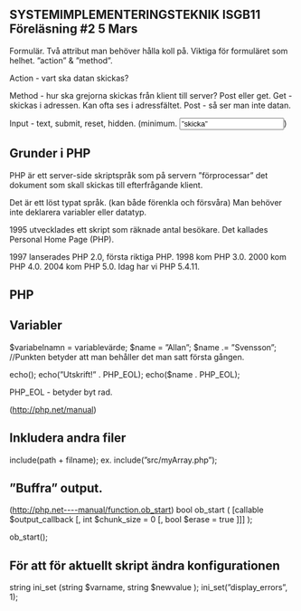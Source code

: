 SYSTEMIMPLEMENTERINGSTEKNIK ISGB11 
Föreläsning #2 5 Mars
-----------

Formulär. 
Två attribut man behöver hålla koll på. Viktiga för formuläret som helhet. ”action” & ”method”. 

Action - vart ska datan skickas?

Method - hur ska grejorna skickas från klient till server? Post eller get. 
Get - skickas i adressen. Kan ofta ses i adressfältet. Post - så ser man inte datan.

Input - text, submit, reset, hidden. (minimum. <input type=”submit” name=”btn” value=”skicka”>)

Grunder i PHP
------------
PHP är ett server-side skriptspråk som på servern ”förprocessar” det dokument som skall skickas till efterfrågande klient. 

Det är ett löst typat språk. (kan både förenkla och försvåra) Man behöver inte deklarera variabler eller datatyp.

1995 utvecklades ett skript som räknade antal besökare. Det kallades Personal Home Page (PHP).

1997 lanserades PHP 2.0, första riktiga PHP. 1998 kom PHP 3.0. 2000 kom PHP 4.0. 2004 kom PHP 5.0. Idag har vi PHP 5.4.11. 

PHP
-----
<?php 

//Radkommentar
/* Flerrads */

//PHP mellan start- och sluttag.

?>

Variabler
---------
$variabelnamn = variablevärde;
$name = ”Allan”;
$name .= ”Svensson”; //Punkten betyder att man behåller det man satt första gången.

echo();
echo(”Utskrift!” . PHP_EOL);
echo($name . PHP_EOL);

PHP_EOL - betyder byt rad.

(http://php.net/manual)

Inkludera andra filer
-----------------------
include(path + filname);
ex. include(”src/myArray.php”);

”Buffra” output.
-----------------
(http://php.net----manual/function.ob_start)
bool ob_start ( [callable $output_callback [, int $chunk_size = 0 [, bool $erase = true ]]] );

ob_start();

För att för aktuellt skript ändra konfigurationen
-------------------------------------------------

string ini_set (string $varname, string $newvalue );
ini_set(”display_errors”, 1);



